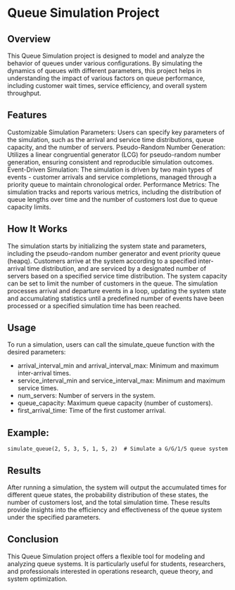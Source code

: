 # Queue Simulation Project

## Overview

This Queue Simulation project is designed to model and analyze the behavior of queues under various configurations. By simulating the dynamics of queues with different parameters, this project helps in understanding the impact of various factors on queue performance, including customer wait times, service efficiency, and overall system throughput.

## Features

Customizable Simulation Parameters: Users can specify key parameters of the simulation, such as the arrival and service time distributions, queue capacity, and the number of servers.
Pseudo-Random Number Generation: Utilizes a linear congruential generator (LCG) for pseudo-random number generation, ensuring consistent and reproducible simulation outcomes.
Event-Driven Simulation: The simulation is driven by two main types of events - customer arrivals and service completions, managed through a priority queue to maintain chronological order.
Performance Metrics: The simulation tracks and reports various metrics, including the distribution of queue lengths over time and the number of customers lost due to queue capacity limits.

## How It Works

The simulation starts by initializing the system state and parameters, including the pseudo-random number generator and event priority queue (heapq). Customers arrive at the system according to a specified inter-arrival time distribution, and are serviced by a designated number of servers based on a specified service time distribution. The system capacity can be set to limit the number of customers in the queue. The simulation processes arrival and departure events in a loop, updating the system state and accumulating statistics until a predefined number of events have been processed or a specified simulation time has been reached.

## Usage

To run a simulation, users can call the simulate_queue function with the desired parameters:

- arrival_interval_min and arrival_interval_max: Minimum and maximum inter-arrival times.
- service_interval_min and service_interval_max: Minimum and maximum service times.
- num_servers: Number of servers in the system.
- queue_capacity: Maximum queue capacity (number of customers).
- first_arrival_time: Time of the first customer arrival.

## Example:

`simulate_queue(2, 5, 3, 5, 1, 5, 2)  # Simulate a G/G/1/5 queue system`

## Results

After running a simulation, the system will output the accumulated times for different queue states, the probability distribution of these states, the number of customers lost, and the total simulation time. These results provide insights into the efficiency and effectiveness of the queue system under the specified parameters.

## Conclusion

This Queue Simulation project offers a flexible tool for modeling and analyzing queue systems. It is particularly useful for students, researchers, and professionals interested in operations research, queue theory, and system optimization.
